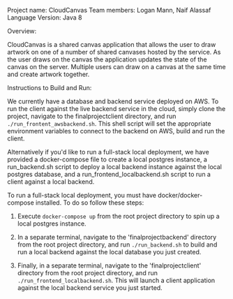 Project name: CloudCanvas
Team members: Logan Mann, Naif Alassaf
Language Version: Java 8

Overview:

CloudCanvas is a shared canvas application that allows the user to draw artwork on one of a number of shared canvases hosted by the service. As the user draws on the canvas the application updates the state of the canvas on the server. Multiple users can draw on a canvas at the same time and create artwork together.

Instructions to Build and Run:

We currently have a database and backend service deployed on AWS.
To run the client against the live backend service in the cloud, simply clone the project, navigate to the finalprojectclient directory, and run ```./run_frontent_awsbackend.sh```. This shell script will set the appropriate environment variables to connect to the backend on AWS, build and run the client.

Alternatively if you'd like to run a full-stack local deployment, we have provided a docker-compose file to create a local postgres instance, a run_backend.sh script to deploy a local backend instance against the local postgres database, and a run_frontend_localbackend.sh script to run a client against a local backend.

To run a full-stack local deployment, you must have docker/docker-compose installed. To do so follow these steps:

1. Execute ```docker-compose up``` from the root project directory to spin up a local postgres instance.
2. In a separate terminal, navigate to the 'finalprojectbackend' directory from the root project directory, and run ```./run_backend.sh``` to build and run a local backend against the local database you just created.

3. Finally, in a separate terminal, navigate to the 'finalprojectclient' directory from the root project directory, and run ```./run_frontend_localbackend.sh```. This will launch a client application against the local backend service you just started.

